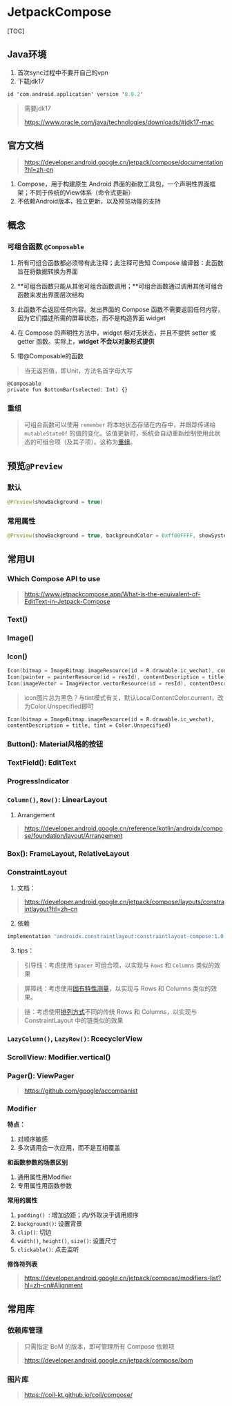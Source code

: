 # JetpackCompose

[TOC]

## Java环境

1. 首次sync过程中不要开自己的vpn
2. 下载jdk17

```kotlin
id 'com.android.application' version '8.0.2'
```

>需要jdk17
>
>https://www.oracle.com/java/technologies/downloads/#jdk17-mac





## 官方文档

> https://developer.android.google.cn/jetpack/compose/documentation?hl=zh-cn

1. Compose，用于构建原生 Android 界面的新款工具包，一个声明性界面框架；不同于传统的View体系（命令式更新）
2. 不依赖Android版本，独立更新，以及预览功能的支持





## 概念

### 可组合函数 `@Composable`

1. 所有可组合函数都必须带有此注释；此注释可告知 Compose 编译器：此函数旨在将数据转换为界面
2. **可组合函数只能从其他可组合函数调用；**可组合函数通过调用其他可组合函数来发出界面层次结构
3. 此函数不会返回任何内容。发出界面的 Compose 函数不需要返回任何内容，因为它们描述所需的屏幕状态，而不是构造界面 widget
4. 在 Compose 的声明性方法中，widget 相对无状态，并且不提供 setter 或 getter 函数。实际上，**widget 不会以对象形式提供**

5. 带@Composable的函数

> 当无返回值，即Unit，方法名首字母大写

```
@Composable
private fun BottomBar(selected: Int) {}
```



### 重组

> 可组合函数可以使用 `remember` 将本地状态存储在内存中，并跟踪传递给 `mutableStateOf` 的值的变化。该值更新时，系统会自动重新绘制使用此状态的可组合项（及其子项）。这称为[重组](https://developer.android.google.cn/jetpack/compose/mental-model?hl=zh-cn#recomposition)。





## 预览`@Preview`

### 默认

```kotlin
@Preview(showBackground = true)
```



### 常用属性

```kotlin
@Preview(showBackground = true, backgroundColor = 0xff00FFFF, showSystemUi = true)
```



## 常用UI

### Which Compose API to use

> https://www.jetpackcompose.app/What-is-the-equivalent-of-EditText-in-Jetpack-Compose



### Text()



### Image()



### Icon()

```kotlin
Icon(bitmap = ImageBitmap.imageResource(id = R.drawable.ic_wechat), contentDescription = title)
Icon(painter = painterResource(id = resId), contentDescription = title)
Icon(imageVector = ImageVector.vectorResource(id = resId), contentDescription = title)
```



> icon图片总为黑色？与tint模式有关，默认LocalContentColor.current，改为Color.Unspecified即可

```
Icon(bitmap = ImageBitmap.imageResource(id = R.drawable.ic_wechat), contentDescription = title, tint = Color.Unspecified)
```



### Button(): Material风格的按钮



### TextField(): EditText



### ProgressIndicator



### `Column()`, `Row()`: LinearLayout

1. Arrangement

> https://developer.android.google.cn/reference/kotlin/androidx/compose/foundation/layout/Arrangement



### Box(): FrameLayout, RelativeLayout





### ConstraintLayout

1. 文档：

> https://developer.android.google.cn/jetpack/compose/layouts/constraintlayout?hl=zh-cn

2. 依赖

```kotlin
implementation "androidx.constraintlayout:constraintlayout-compose:1.0.1"
```

3. tips：

> 引导线：考虑使用 `Spacer` 可组合项，以实现与 `Rows` 和 `Columns` 类似的效果

> 屏障线：考虑使用[固有特性测量](https://developer.android.google.cn/jetpack/compose/layouts/intrinsic-measurements?hl=zh-cn)，以实现与 Rows 和 Columns 类似的效果。

> 链：考虑使用[排列方式](https://developer.android.google.cn/reference/kotlin/androidx/compose/foundation/layout/Arrangement?hl=zh-cn)不同的传统 Rows 和 Columns，以实现与 ConstraintLayout 中的链类似的效果



### `LazyColumn()`, `LazyRow()`: RcecyclerView



### ScrollView: Modifier.vertical()



### Pager(): ViewPager

> https://github.com/google/accompanist



### Modifier

**特点：**

1. 对顺序敏感
2. 多次调用会一次应用，而不是互相覆盖

**和函数参数的场景区别**

1. 通用属性用Modifier
2. 专用属性用函数参数

**常用的属性**

1. `padding() `: 增加边距；内/外取决于调用顺序
2. `background()`: 设置背景
3. `clip()`: 切边
4. `width()`, `height()`, `size()`: 设置尺寸
5. `clickable()`: 点击监听

**修饰符列表**

> https://developer.android.google.cn/jetpack/compose/modifiers-list?hl=zh-cn#Alignment





## 常用库

### 依赖库管理

> 只需指定 BoM 的版本，即可管理所有 Compose 依赖项
>
> https://developer.android.google.cn/jetpack/compose/bom





### 图片库

> https://coil-kt.github.io/coil/compose/

